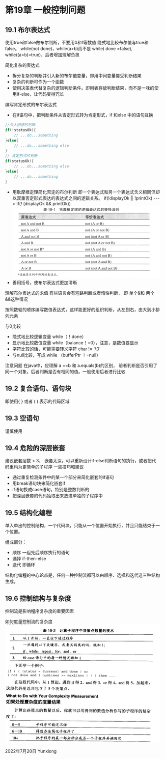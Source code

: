 # 第19章 一般控制问题

## 19.1 布尔表达式

使用true和false做布尔判断，不要用0和1等数值
隐式地比较布尔值与true和false。 while(not done)，while(a>b)而不是 while( done =false), while((a>b)=true)，后者增加理解负担

简化复杂的表达式
- 拆分复杂的判断并引入新的布尔值变量，即用中间变量接受判断结果
- 复杂的判断可作为一个函数
- 使用决策表代替复杂的逻辑判断条件。即用表存放判断结果，而不是一味的使用if-else，让代码变得冗长

编写肯定形式的布尔表达式
- 在if语句中，把判断条件从否定形式转为肯定形式，if 和else 中的语句互换
```JAVA
//令人困惑的判断
if(!statusOk){
	// ...do...something
}else{
	// ...do...something else
}
// 肯定形式的判断
if(statusOk){
	// ...do...something else
}else{
	// ...do...something
}
```

- 用耿摩根定理简化否定的布尔判断
即一个表达式和另一个表达式含义相同但却以双重否定形式表达的表达式之间的逻辑关系。
if(!displayOk || !printOk)  --->  if(! (displayOk && printOk))
![](_assets/_file_代码大全（第二版）第19章%20一般控制问题/img-代码大全（第二版）第19章%20一般控制问题-20220720_195129601.png)
- 善用括号，使布尔表达式更加清晰

理解布尔表达式的求值
有些语言会有短路判断或者惰性判断， 即 单个&和 两个&&这种情况

按照数轴的顺序编写数值表达式，这样能更好的组织判断，从左到右，由大到小排列元素

与0比较
- 隐式地比较逻辑变量 while（！done）
- 显示地比较数值变量 while（balance！=0），注意，是数值要显示
- 字符比较的话，可能需要转义字符 char != '\\0'
- 与null比较，写成 while （bufferPtr ！=null）


注意问题
在java中，应理解 a \==b 和 a.equals(b)的区别， 前者判断是否引用了同一个对象，后者判断是否有相同的值。一般使用后者进行比较

## 19.2 复合语句、语句块
即使用{ } 或者 ( ) 表示的代码区域

## 19.3 空语句
谨慎使用

## 19.4 危险的深层嵌套
建议嵌套层数 < 3， 嵌套太深，可以重新设计if-else判断语句的执行，或者把代码重构为更简单的子程序
一些技巧和建议
- 通过重复检测条件中的某一个部分来简化嵌套的if语句
- 用break语句块来简化嵌套if
- if语句换成case语句，特别是整数判断的
- 把深层嵌套的代码抽取出来放进单独的子程序中

## 19.5 结构化编程
单入单出的控制结构，一个代码块，只能从一个位置开始执行，并且只能结束于一个位置。

组成部分：
- 顺序 一组先后顺序执行的语句
- 选择 if-then-else
- 迭代 即循环

结构化编程的中心论点是，任何一种控制流都可以由顺序、选择和迭代这三种结构生成。

## 19.6 控制结构与复杂度
控制流是影响程序复杂度的重要因素

如何度量控制流的复杂度
![](_assets/_file_代码大全（第二版）第19章%20一般控制问题/img-代码大全（第二版）第19章%20一般控制问题-20220720_210359065.png)

2022年7月20日
Yunxiong
